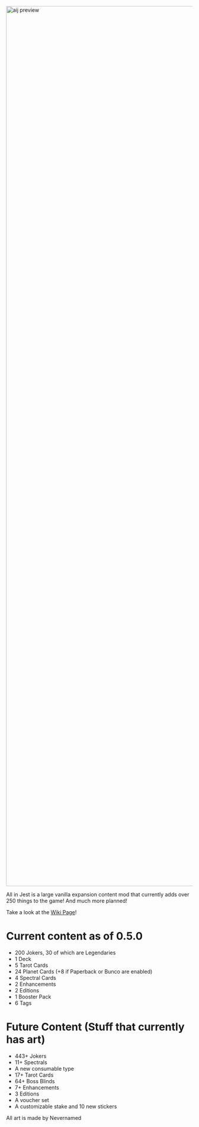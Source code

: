<img width="2130" height="2375" alt="aij preview" src="https://github.com/user-attachments/assets/8fb9fb59-0d9a-4010-a522-d8659ab105ec" />

All in Jest is a large vanilla expansion content mod that currently adds over 250 things to the game! And much more planned!

Take a look at the [Wiki Page](https://balatromods.miraheze.org/wiki/All_in_Jest)!
# Current content as of 0.5.0
* 200 Jokers, 30 of which are Legendaries
* 1 Deck
* 5 Tarot Cards
* 24 Planet Cards (+8 if Paperback or Bunco are enabled)
* 4 Spectral Cards
* 2 Enhancements
* 2 Editions
* 1 Booster Pack
* 6 Tags

# Future Content (Stuff that currently has art)
* 443+ Jokers
* 11+ Spectrals
* A new consumable type
* 17+ Tarot Cards
* 64+ Boss Blinds
* 7+ Enhancements
* 3 Editions
* A voucher set
* A customizable stake and 10 new stickers

All art is made by Nevernamed
